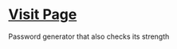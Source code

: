 # [Visit Page](https://clester31.github.io/password-generator/)
Password generator that also checks its strength
